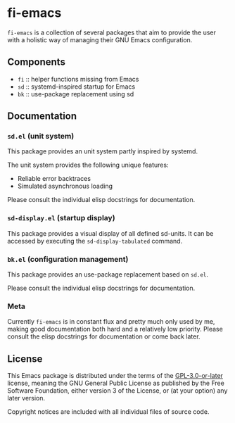 # fi-emacs

`fi-emacs` is a collection of several packages that aim to provide the user with a holistic way of managing their GNU Emacs configuration.

## Components

+ `fi` :: helper functions missing from Emacs
+ `sd` :: systemd-inspired startup for Emacs
+ `bk` :: use-package replacement using sd

## Documentation

### `sd.el` (unit system)

This package provides an unit system partly inspired by systemd.

The unit system provides the following unique features:

+ Reliable error backtraces
+ Simulated asynchronous loading

Please consult the individual elisp docstrings for documentation.

### `sd-display.el` (startup display)

This package provides a visual display of all defined sd-units.
It can be accessed by executing the `sd-display-tabulated` command.

### `bk.el` (configuration management)

This package provides an use-package replacement based on `sd.el`.

Please consult the individual elisp docstrings for documentation.

### Meta

Currently `fi-emacs` is in constant flux and pretty much only used by me, making good documentation both hard and a relatively low priority.
Please consult the elisp docstrings for documentation or come back later.

## License

This Emacs package is distributed under the terms of the [GPL-3.0-or-later](LICENSE) license, meaning the GNU General Public License as published by the Free Software Foundation, either version 3 of the License, or (at your option) any later version.

Copyright notices are included with all individual files of source code.

